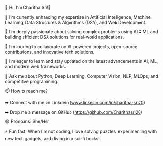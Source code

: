 🚀 Hi, I'm Charitha Sri!👋

🔭 I’m currently enhancing my expertise in Artificial Intelligence, Machine Learning, Data Structures & Algorithms (DSA), and Web Development.

🌱 I’m deeply passionate about solving complex problems using AI & ML and building efficient DSA solutions for real-world applications.

👯 I’m looking to collaborate on AI-powered projects, open-source contributions, and innovative tech solutions.

🤔 I’m eager to learn and stay updated on the latest advancements in AI, ML, and modern web frameworks.

💬 Ask me about Python, Deep Learning, Computer Vision, NLP, MLOps, and competitive programming.

📫 How to reach me?

➡  Connect with me on Linkdein (www.linkedin.com/in/charitha-sri20) 

➡ Drop me a message on GitHub (https://github.com/Charithasri20)

😄 Pronouns: She/Her

⚡ Fun fact: When I'm not coding, I love solving puzzles, experimenting with new tech gadgets, and diving into sci-fi books!


